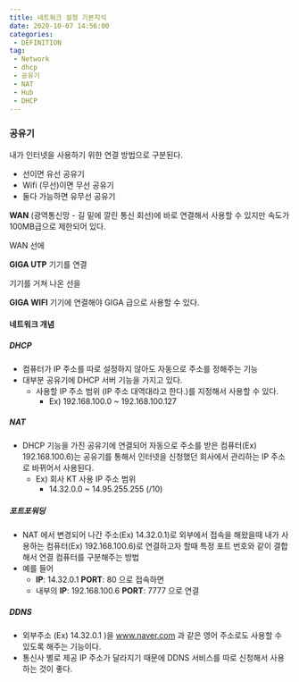 ```yaml
---
title: 네트워크 설정 기본지식
date: 2020-10-07 14:56:00
categories:
 - DEFINITION
tag:
 - Network
 - dhcp
 - 공유기
 - NAT
 - Hub
 - DHCP
---
```


### 공유기

내가 인터넷을 사용하기 위한 연결 방법으로 구분된다.

- 선이면 유선 공유기
- Wifi (무선)이면 무선 공유기
- 둘다 가능하면 유무선 공유기



**WAN** (광역통신망 - 길 밑에 깔린 통신 회선)에 바로 연결해서 사용할 수 있지만 속도가 100MB급으로 제한되어 있다.

WAN 선에

**GIGA UTP** 기기를 연결

기기를 거쳐 나온 선을

**GIGA WIFI** 기기에 연결해야 GIGA 급으로 사용할 수 있다.

<!-- more -->

#### 네트워크 개념

##### DHCP

- 컴퓨터가 IP 주소를 따로 설정하지 않아도 자동으로 주소를 정해주는 기능
- 대부분 공유기에 DHCP 서버 기능을 가지고 있다.
  - 사용할 IP 주소 범위 (IP 주소 대역대라고 한다.)를 지정해서 사용할 수 있다.
    - Ex) 192.168.100.0 ~ 192.168.100.127 



##### NAT

- DHCP 기능을 가진 공유기에 연결되어 자동으로 주소를 받은 컴퓨터(Ex) 192.168.100.6)는 공유기를 통해서 인터넷을 신청했던 회사에서 관리하는 IP 주소로 바뀌어서 사용된다.
  - Ex) 회사 KT 사용 IP 주소 범위
    - 14.32.0.0 ~ 14.95.255.255 (/10)



##### 포트포워딩

- NAT 에서 변경되어 나간 주소(Ex) 14.32.0.1)로 외부에서 접속을 해왔을때 내가 사용하는 컴퓨터(Ex) 192.168.100.6)로 연결하고자 할때 특정 포트 번호와 같이 결합해서 연결 컴퓨터를 구분해주는 방법
- 예를 들어  
  - **IP**: 14.32.0.1 **PORT**: 80 으로 접속하면
  - 내부의 **IP**: 192.168.100.6 **PORT**: 7777  으로 연결



##### DDNS

- 외부주소 (Ex) 14.32.0.1 )을 www.naver.com 과 같은 영어 주소로도 사용할 수 있도록 해주는 기능이다.
- 통신사 별로 제공 IP 주소가 달라지기 때문에 DDNS 서비스를 따로 신청해서 사용하는 것이 좋다.

